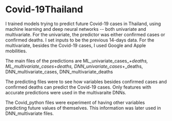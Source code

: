 # Covid-19Thailand

I trained models trying to predict future Covid-19 cases in Thailand, using machine learning and deep neural networks -- both univariate and multivariate. For the univariate, the predictor was either confirmed cases or confirmed deaths.
I set inputs to be the previous 14-days data. For the multivariate, besides the Covid-19 cases, I used Google and Apple mobilities. 

The main files of the predictions are ML_univariate_cases_+_deaths, ML_multivariate_cases_+_deaths, DNN_univariate_cases_+_deaths, DNN_multivariate_cases, DNN_multivariate_deaths

The predicting files were to see how variables besides confirmed cases and confirmed deaths can predict the Covid-19 cases. Only features with accurate predictions were used in the multivaraite DNNs.

The Covid_python files were experiment of having other variables predicting future values of themselves. This information was later used in DNN_multivariate files.
